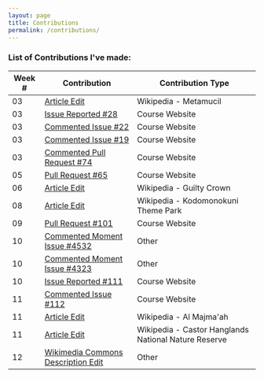 ```yaml
---
layout: page  
title: Contributions  
permalink: /contributions/
---
```


### List of Contributions I've made: 


| Week # | Contribution | Contribution Type |
|--------|---------------------------------------------------------------------------------------|-------------------------------------|
| 03 | [Article Edit](https://en.wikipedia.org/wiki/Special:Contributions/64_oz_wine_glass) | Wikipedia - Metamucil |
| 03 | [Issue Reported #28](https://github.com/joannakl/cs480_s18/issues/28) | Course Website |
| 03 | [Commented Issue #22](https://github.com/joannakl/cs480_s18/issues/22) | Course Website |
| 03 | [Commented Issue #19](https://github.com/joannakl/cs480_s18/issues/19) | Course Website |
| 03 | [Commented Pull Request #74](https://github.com/joannakl/cs480_s18/pull/74) | Course Website |
| 05 | [Pull Request #65](https://github.com/joannakl/cs480_s18/pull/65) | Course Website |
| 06 | [Article Edit](https://en.wikipedia.org/wiki/Special:Contributions/64_oz_wine_glass) | Wikipedia - Guilty Crown |
| 08 | [Article Edit](https://en.wikipedia.org/wiki/Special:Contributions/64_oz_wine_glass) | Wikipedia - Kodomonokuni Theme Park |
| 09 | [Pull Request #101](https://github.com/joannakl/cs480_s18/pull/101) | Course Website |
| 10 | [Commented Moment Issue #4532](https://github.com/moment/moment/issues/4532) | Other 
| 10 | [Commented Moment Issue #4323](https://github.com/moment/moment/issues/4323) | Other  
| 10 | [Issue Reported #111](https://github.com/joannakl/cs480_s18/issues/111) | Course Website  
| 11 | [Commented Issue #112](https://github.com/joannakl/cs480_s18/issues/112) | Course Website  
| 11 | [Article Edit](https://en.wikipedia.org/wiki/Special:Contributions/64_oz_wine_glass) | Wikipedia - Al Majma'ah  
| 11 | [Article Edit](https://en.wikipedia.org/wiki/Special:Contributions/64_oz_wine_glass) | Wikipedia - Castor Hanglands National Nature Reserve  
| 12 | [Wikimedia Commons Description Edit](https://commons.wikimedia.org/wiki/Special:Contributions/64_oz_wine_glass) | Other